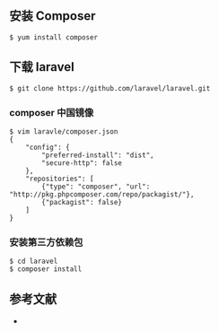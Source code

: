 ## 安装 Composer
```
$ yum install composer
```

## 下载 laravel
```
$ git clone https://github.com/laravel/laravel.git
```
### composer 中国镜像
```
$ vim laravle/composer.json
{
    "config": {
        "preferred-install": "dist",
        "secure-http": false
    },
    "repositories": [
        {"type": "composer", "url": "http://pkg.phpcomposer.com/repo/packagist/"},
        {"packagist": false}
    ]
}
```

### 安装第三方依赖包
```
$ cd laravel
$ composer install
```

## 参考文献
* 
